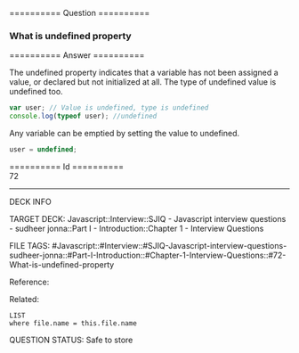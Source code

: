 ========== Question ==========  

### What is undefined property  

========== Answer ==========  

The undefined property indicates that a variable has not been assigned a value,
or declared but not initialized at all. The type of undefined value is undefined
too.

```javascript
var user; // Value is undefined, type is undefined
console.log(typeof user); //undefined
```

Any variable can be emptied by setting the value to undefined.

```javascript
user = undefined;
```

========== Id ==========  
72

---

DECK INFO

TARGET DECK: Javascript::Interview::SJIQ - Javascript interview questions - sudheer jonna::Part I - Introduction::Chapter 1 - Interview Questions

FILE TAGS: #Javascript::#Interview::#SJIQ-Javascript-interview-questions-sudheer-jonna::#Part-I-Introduction::#Chapter-1-Interview-Questions::#72-What-is-undefined-property

Reference:

Related:

```dataview
LIST
where file.name = this.file.name
```

QUESTION STATUS: Safe to store
